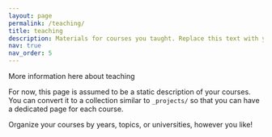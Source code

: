 ```yaml
---
layout: page
permalink: /teaching/
title: teaching
description: Materials for courses you taught. Replace this text with your description.
nav: true
nav_order: 5
---
```


More information here about teaching

For now, this page is assumed to be a static description of your courses. You can convert it to a collection similar to `_projects/` so that you can have a dedicated page for each course.

Organize your courses by years, topics, or universities, however you like!
